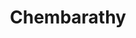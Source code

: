 ---
title: Chembarathy
category: single_rooms
roomtype: Single Rooms
bg_image: "/images/rooms/img2.jpg"
rspec: 560 ft² / 52 m² / Park View / 2 Guests
spec:
- 560 ft2
- 2 Guests
- 1 Bed
- 1 Bathroom
para1: Lorem ipsum dolor sit amet, consectetuer adipiscing elit. Aenean commodo ligula eget dolor. Aenean massa. Cum sociis natoque penatibus et magnis dis parturient montes, nascetur ridiculus mus. 
para2: Donec quam felis, ultricies nec, pellentesque eu, pretium quis, sem. Nulla consequat massa quis enim. Donec pede justo, fringilla vel, aliquet nec, vulputate eget, arcu. In enim justo, rhoncus ut, imperdiet a, venenatis vitae, justo. Nullam dictum felis eu pede mollis pretium. Integer tincidunt.
included: 
- Private balcony
- 140x200 cm Elite bed
- Upholstered seat beside the panoramic window
- TV-UHD screen for watching mountaineering films
- Writing desk with USB ports for documenting your adventures
- Room safe for your top mountain photos
- Service station with Lavazza coffee machine, kettle and tea
- Bathroom with rain shower
- Comfortable terry towels and bathrobes
images: 
  - src: "/images/roomdp/Heritage Grand Suite- Suryakanthi/Grand Suite - A.jpeg"
    alt: "image 1"
  - src: "/images/roomdp/Heritage Grand Suite- Suryakanthi/Grand Suite-D.jpeg"
    alt: "image 2"
  - src: "/images/roomdp/Heritage Grand Suite- Suryakanthi/Grand Suite- E.jpeg"
    alt: "image 3"
  - src: "/images/roomdp/Heritage Grand Suite- Suryakanthi/Grand Suite -F.jpeg"
    alt: "image 4"

---